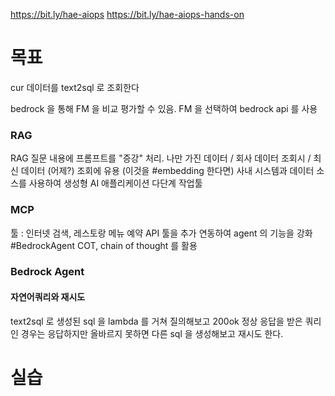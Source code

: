 https://bit.ly/hae-aiops
https://bit.ly/hae-aiops-hands-on
# 목표

cur 데이터를 text2sql 로 조회한다

bedrock 을 통해 FM 을 비교 평가할 수 있음. FM 을 선택하여 bedrock api 를 사용
### RAG
RAG 질문 내용에 프롬프트를 "증강" 처리.
나만 가진 데이터 / 회사 데이터 조회시 / 최신 데이터 (어제?) 조회에 유용 (이것을 #embedding 한다면)
사내 시스템과 데이터 소스를 사용하여 생성형 AI 애플리케이션 다단계 작업툴 

### MCP
툴 : 인터넷 검색, 레스토랑 메뉴 예약 API
툴을 추가 연동하여 agent 의 기능을 강화 #BedrockAgent
COT, chain of thought 를 활용

### Bedrock Agent

#### 자연어쿼리와 재시도
text2sql 로 생성된 sql 을 lambda 를 거쳐 질의해보고 200ok 정상 응답을 받은 쿼리인 경우는 응답하지만 올바르지 못하면 다른 sql 을 생성해보고 재시도 한다.

# 실습
